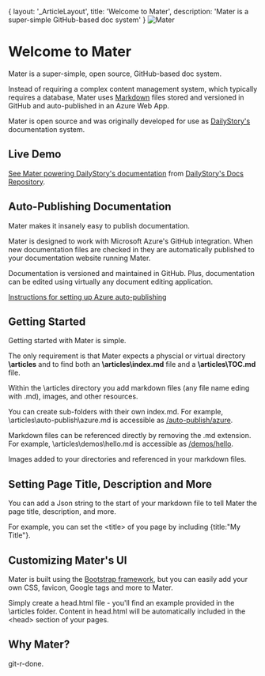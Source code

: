 {
	layout: '_ArticleLayout',
	title: 'Welcome to Mater',
	description: 'Mater is a super-simple GitHub-based doc system'
}
![Mater](https://github.com/dailystory/Mater/raw/master/media/git-r-done.png "Mater")
# Welcome to Mater
Mater is a super-simple, open source, GitHub-based doc system.

Instead of requiring a complex content management system, which typically requires a database, Mater uses [Markdown](https://en.wikipedia.org/wiki/Markdown) files stored and versioned in GitHub and auto-published in an Azure Web App.

Mater is open source and was originally developed for use as [DailyStory's](https://dailystory.com) documentation system.

## Live Demo
[See Mater powering DailyStory's documentation](https://docs.dailystory.com) from [DailyStory's Docs Repository](https://github.com/dailystory/docs).

## Auto-Publishing Documentation
Mater makes it insanely easy to publish documentation. 

Mater is designed to work with Microsoft Azure's GitHub integration. When new documentation files are checked in they are automatically published to your documentation website running Mater.

Documentation is versioned and maintained in GitHub. Plus, documentation can be edited using virtually any document editing application.

[Instructions for setting up Azure auto-publishing](/auto-publish/azure)

## Getting Started
Getting started with Mater is simple. 

The only requirement is that Mater expects a physcial or virtual directory **\articles** and to find both an **\articles\index.md** file and a **\articles\TOC.md** file.

Within the \articles directory you add markdown files (any file name eding with .md), images, and other resources.

You can create sub-folders with their own index.md. For example, \articles\auto-publish\azure.md is accessible as [/auto-publish/azure](/auto-publish/azure).

Markdown files can be referenced directly by removing the .md extension. For example, \articles\demos\hello.md is accessible as [/demos/hello](/demos/hello).

Images added to your directories and referenced in your markdown files.

## Setting Page Title, Description and More
You can add a Json string to the start of your markdown file to tell Mater the page title, description, and more.

For example, you can set the &lt;title&gt; of you page by including {title:"My Title"}.

## Customizing Mater's UI
Mater is built using the [Bootstrap framework](http://getbootstrap.com/), but you can easily add your own CSS, favicon, Google tags and more to Mater.

Simply create a head.html file - you'll find an example provided in the \articles folder. Content in head.html will be automatically included in the &lt;head&gt; section of your pages.

## Why Mater?
git-r-done.
